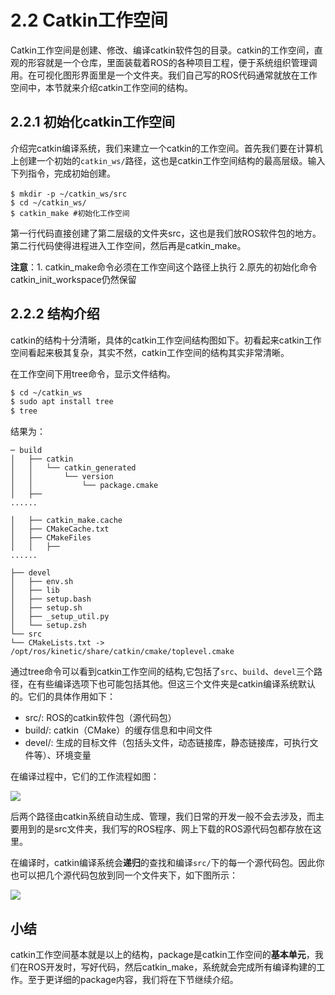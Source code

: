 # 2.2 Catkin工作空间

Catkin工作空间是创建、修改、编译catkin软件包的目录。catkin的工作空间，直观的形容就是一个仓库，里面装载着ROS的各种项目工程，便于系统组织管理调用。在可视化图形界面里是一个文件夹。我们自己写的ROS代码通常就放在工作空间中，本节就来介绍catkin工作空间的结构。

## 2.2.1 初始化catkin工作空间
介绍完catkin编译系统，我们来建立一个catkin的工作空间。首先我们要在计算机上创建一个初始的`catkin_ws/`路径，这也是catkin工作空间结构的最高层级。输入下列指令，完成初始创建。

	$ mkdir -p ~/catkin_ws/src　　
	$ cd ~/catkin_ws/
	$ catkin_make #初始化工作空间

第一行代码直接创建了第二层级的文件夹src，这也是我们放ROS软件包的地方。第二行代码使得进程进入工作空间，然后再是catkin_make。

**注意**：1. catkin_make命令必须在工作空间这个路径上执行 2.原先的初始化命令catkin_init_workspace仍然保留

## 2.2.2 结构介绍

catkin的结构十分清晰，具体的catkin工作空间结构图如下。初看起来catkin工作空间看起来极其复杂，其实不然，catkin工作空间的结构其实非常清晰。


在工作空间下用tree命令，显示文件结构。
```bash
$ cd ~/catkin_ws
$ sudo apt install tree
$ tree
```
结果为：

	─ build
	│   ├── catkin
	│   │   └── catkin_generated
	│   │       └── version
	│   │           └── package.cmake
	│   ├──
	......
	
	│   ├── catkin_make.cache
	│   ├── CMakeCache.txt
	│   ├── CMakeFiles
	│   │   ├──
	......
	
	├── devel
	│   ├── env.sh
	│   ├── lib
	│   ├── setup.bash
	│   ├── setup.sh
	│   ├── _setup_util.py
	│   └── setup.zsh
	└── src
	└── CMakeLists.txt -> /opt/ros/kinetic/share/catkin/cmake/toplevel.cmake


通过tree命令可以看到catkin工作空间的结构,它包括了`src`、`build`、`devel`三个路径，在有些编译选项下也可能包括其他。但这三个文件夹是catkin编译系统默认的。它们的具体作用如下：

* src/: ROS的catkin软件包（源代码包）
* build/: catkin（CMake）的缓存信息和中间文件
* devel/: 生成的目标文件（包括头文件，动态链接库，静态链接库，可执行文件等）、环境变量

在编译过程中，它们的工作流程如图：

![](../pics/catkin_flow.jpg)


后两个路径由catkin系统自动生成、管理，我们日常的开发一般不会去涉及，而主要用到的是src文件夹，我们写的ROS程序、网上下载的ROS源代码包都存放在这里。

在编译时，catkin编译系统会**递归**的查找和编译`src/`下的每一个源代码包。因此你也可以把几个源代码包放到同一个文件夹下，如下图所示：

![](../pics/catkin_ws.jpg)

## 小结
catkin工作空间基本就是以上的结构，package是catkin工作空间的**基本单元**，我们在ROS开发时，写好代码，然后catkin_make，系统就会完成所有编译构建的工作。至于更详细的package内容，我们将在下节继续介绍。
